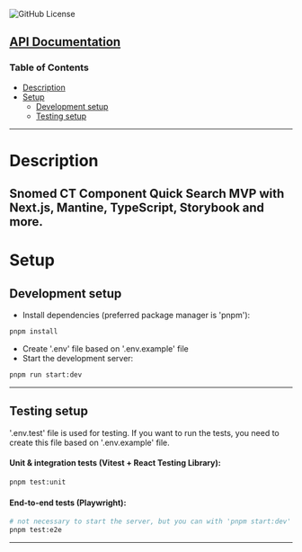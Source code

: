 ![GitHub License](https://img.shields.io/github/license/tothdanielax/nextjs-template)

## [API Documentation](docs/index.html)

### Table of Contents

- [Description](#description)
- [Setup](#setup)
  - [Development setup](#development-setup)
  - [Testing setup](#testing-setup)

---

# Description

## Snomed CT Component Quick Search MVP with Next.js, Mantine, TypeScript, Storybook and more.

# Setup

## Development setup

- Install dependencies (preferred package manager is 'pnpm'):

```bash
pnpm install
```

- Create '.env' file based on '.env.example' file
- Start the development server:

```bash
pnpm run start:dev
```

---

## Testing setup

'.env.test' file is used for testing. If you want to run the tests, you need to create this file
based on '.env.example' file.

#### Unit & integration tests (Vitest + React Testing Library):

```bash
pnpm test:unit
```

#### End-to-end tests (Playwright):

```bash
# not necessary to start the server, but you can with 'pnpm start:dev'
pnpm test:e2e
```

---
